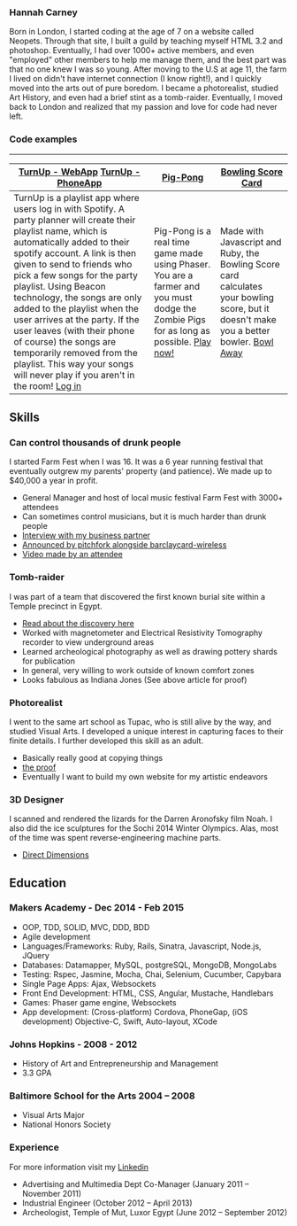 ### Hannah Carney

Born in London, I started coding at the age of 7 on a website called Neopets. Through that site, I built a guild by teaching myself HTML 3.2 and photoshop. Eventually, I had over 1000+ active members, and even "employed" other members to help me manage them, and the best part was that no one knew I was so young. After moving to the U.S at age 11, the farm I lived on didn't have internet connection (I know right!), and I quickly moved into the arts out of pure boredom. I became a photorealist, studied Art History, and even had a brief stint as a tomb-raider. Eventually, I moved back to London and realized that my passion and love for code had never left.

### Code examples
---------------

|[TurnUp - WebApp](https://github.com/HannahCarney/playlister) [TurnUp - PhoneApp](https://github.com/HannahCarney/beaconDemo)|[Pig-Pong](https://github.com/HannahCarney/pig-pong)|[Bowling Score Card](https://github.com/HannahCarney/Bowling_ScoreCard)|
| ------------- | ------------ |  ----------  |
|TurnUp is a playlist app where users log in with Spotify. A party planner will create their playlist name, which is automatically added to their spotify account. A link is then given to send to friends who pick a few songs for the party playlist. Using Beacon technology, the songs are only added to the playlist when the user arrives at the party. If the user leaves (with their phone of course) the songs are temporarily removed from the playlist. This way your songs will never play if you aren't in the room! [Log in](https://turnuptunein.herokuapp.com/)|Pig-Pong is a real time game made using Phaser. You are a farmer and you must dodge the Zombie Pigs for as long as possible. [Play now!](https://zombie-pig-pong.herokuapp.com/)| Made with Javascript and Ruby, the Bowling Score card calculates your bowling score, but it doesn't make you a better bowler. [Bowl Away](https://bowlingscorecard.herokuapp.com/)|


## Skills

### Can control thousands of drunk people

I started Farm Fest when I was 16. It was a 6 year running festival that eventually outgrew my parents' property (and patience). We made up to $40,000 a year in profit.

- General Manager and host of local music festival Farm Fest with 3000+ attendees
- Can sometimes control musicians, but it is much harder than drunk people
- [Interview with my business partner](http://www.citypaper.com/bcp-blog-3833-20110701,0,2651809.story)
- [Announced by pitchfork alongside barclaycard-wireless](http://pitchfork.com/news/46961-festivals-in-brief-barclaycard-wireless-trna-west-fest-farm-fest/)
- [Video made by an attendee](https://vimeo.com/58645020)

### Tomb-raider

I was part of a team that discovered the first known burial site within a Temple precinct in Egypt.

- [Read about the discovery here](http://krieger.jhu.edu/magazine/v10n1/unearthed/)
- Worked with magnetometer and Electrical Resistivity Tomography recorder to view underground areas
- Learned archeological photography as well as drawing pottery shards for publication
- In general, very willing to work outside of known comfort zones
- Looks fabulous as Indiana Jones (See above article for proof)


###  Photorealist

I went to the same art school as Tupac, who is still alive by the way, and studied Visual Arts. I developed a unique interest in capturing faces to their finite details. I further developed this skill as an adult.

- Basically really good at copying things
- [the proof](https://instagram.com/hannahlourealism/)
- Eventually I want to build my own website for my artistic endeavors

### 3D Designer

I scanned and rendered the lizards for the Darren Aronofsky film Noah. I also did the ice sculptures for the Sochi 2014 Winter Olympics. Alas, most of the time was spent reverse-engineering machine parts.

- [Direct Dimensions](http://www.dirdim.com/)

## Education

### Makers Academy - Dec 2014 - Feb 2015

- OOP, TDD, SOLID, MVC, DDD, BDD
- Agile development
- Languages/Frameworks: Ruby, Rails, Sinatra, Javascript, Node.js, JQuery
- Databases: Datamapper, MySQL, postgreSQL, MongoDB, MongoLabs
- Testing: Rspec, Jasmine, Mocha, Chai, Selenium, Cucumber, Capybara
- Single Page Apps: Ajax, Websockets
- Front End Development: HTML, CSS, Angular, Mustache, Handlebars
- Games: Phaser game engine, Websockets
- App development: (Cross-platform) Cordova, PhoneGap, (iOS development) Objective-C, Swift, Auto-layout, XCode

### Johns Hopkins - 2008 - 2012

- History of Art and Entrepreneurship and Management
- 3.3 GPA

### Baltimore School for the Arts 2004 – 2008

- Visual Arts Major
- National Honors Society

### Experience

For more information visit my [Linkedin](https://www.linkedin.com/profile/view?id=364496570)

- Advertising and Multimedia Dept Co-Manager (January 2011 – November 2011)
- Industrial Engineer (October 2012 – April 2013)
- Archeologist, Temple of Mut, Luxor Egypt (June 2012 – September 2012)
